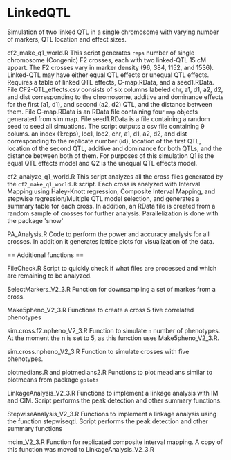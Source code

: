 LinkedQTL
=========

Simulation of two linked QTL in a single chromosome with varying number of markers, QTL location and effect sizes.

cf2_make_q1_world.R
	This script generates `reps` number of single chromosome (Congenic) F2 crosses, each with two linked-QTL 15 cM 
	appart. The F2 crosses vary in marker density (96, 384, 1152, and 1536).  Linked-QTL may have either equal QTL
	effects or unequal QTL effects.  Requires a table of linked QTL effects, C-map.RData, and a seed1.RData. File
	CF2-QTL_effects.csv consists of six columns labeled chr, a1, d1, a2, d2, and dist corresponding to the chromosome,
	additive and dominance effects for the first (a1, d1), and second (a2, d2) QTL, and the distance between them. 
	File C-map.RData is an RData file containing four `map` objects generated from sim.map.  File seed1.RData is
	a file containing a random seed to seed all simuations.  The script outputs a csv file containing 9 colums.
	an index (1:reps), loc1, loc2, chr, a1, d1, a2, d2, and dist corresponding to the replicate number (id), location
	of the first QTL, location of the second QTL, additive and dominance for both QTLs, and the distance between both 
	of them.  For purposes of this simulation Q1 is the equal QTL effects model and Q2 is the unequal QTL effects 
	model.
	
cf2_analyze_q1_world.R
	This script analyzes all the cross files generated by the `cf2_make_q1_world.R` script.  Each cross is analyzed
	with Interval Mapping using Haley-Knott regression, Composite Interval Mapping, and stepwise regression/Multiple
	QTL model selection, and generates a summary table for each cross.  In addition, an RData file is created from a
	random sample of crosses for further analysis.  Parallelization is done with the package 'snow'

PA_Analysis.R
	Code to perform the power and accuracy analysis for all crosses.  In addition it generates lattice plots for
	visualization of the data.


== Additional functions == 

FileCheck.R
	Script to quickly check if what files are processed and which are remaining to be analyzed.
	
SelectMarkers_V2_3.R
	Function for downsampling a set of markes from a cross.

Make5pheno_V2_3.R
	Functions to create a cross 5 five correlated phenotypes
	
sim.cross.f2.npheno_V2_3.R
	Function to simulate `n` number of phenotypes.  At the moment the n is set to 5, as this function uses 
	Make5pheno_V2_3.R.
	
sim.cross.npheno_V2_3.R
	Function to simulate crosses with five phenotypes.
	
plotmedians.R and plotmedians2.R
	Functions to plot meadians similar to plotmeans from package `gplots`

LinkageAnalysis_V2_3.R
	Functions to implement a linkage analysis with IM and CIM.  Script performs the peak detection and other summary
	functions.

StepwiseAnalysis_V2_3.R
	Functions to implement a linkage analysis using the function stepwiseqtl.  Script performs the peak detection and
	other summary functions
	
mcim_V2_3.R
	Function for replicated composite interval mapping. A copy of this function was moved to LinkageAnalysis_V2_3.R
